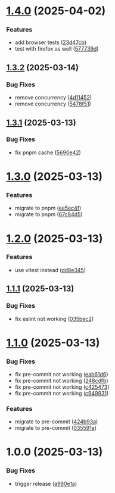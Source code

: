 # [1.4.0](https://github.com/34j/create-minimal-package/compare/v1.3.2...v1.4.0) (2025-04-02)


### Features

* add browser tests ([23d47cb](https://github.com/34j/create-minimal-package/commit/23d47cb74559c00aa7f5f4447c99b38634388b69))
* test with firefox as well ([577739d](https://github.com/34j/create-minimal-package/commit/577739dd205d69263b81d4abf48659799fd1578a))

## [1.3.2](https://github.com/34j/create-minimal-package/compare/v1.3.1...v1.3.2) (2025-03-14)


### Bug Fixes

* remove concurrency ([4d11452](https://github.com/34j/create-minimal-package/commit/4d1145262119f1a97354b4a02a3ee1c753c070e2))
* remove concurrency ([5478f51](https://github.com/34j/create-minimal-package/commit/5478f519264a3e21b9cb43e1881d2036ececcc36))

## [1.3.1](https://github.com/34j/create-minimal-package/compare/v1.3.0...v1.3.1) (2025-03-13)


### Bug Fixes

* fix pnpm cache ([5690e42](https://github.com/34j/create-minimal-package/commit/5690e426475da41beba8f8e30f9927d0b1b68885))

# [1.3.0](https://github.com/34j/create-minimal-package/compare/v1.2.0...v1.3.0) (2025-03-13)


### Features

* migrate to pnpm ([ee5ec4f](https://github.com/34j/create-minimal-package/commit/ee5ec4f09dded28f8a498361696422cc2ef13412))
* migrate to pnpm ([67c84d5](https://github.com/34j/create-minimal-package/commit/67c84d592b7f2141ed5f8dafdca740d1406c1e22))

# [1.2.0](https://github.com/34j/create-minimal-package/compare/v1.1.1...v1.2.0) (2025-03-13)


### Features

* use vitest instead ([dd8e345](https://github.com/34j/create-minimal-package/commit/dd8e34504175dd760890df02fde5139da94dac5e))

## [1.1.1](https://github.com/34j/create-minimal-package/compare/v1.1.0...v1.1.1) (2025-03-13)


### Bug Fixes

* fix eslint not working ([035bec2](https://github.com/34j/create-minimal-package/commit/035bec298bfc17c7aba0a52dfc885c235c650503))

# [1.1.0](https://github.com/34j/create-minimal-package/compare/v1.0.0...v1.1.0) (2025-03-13)


### Bug Fixes

* fix pre-commit not working ([eab61d6](https://github.com/34j/create-minimal-package/commit/eab61d69d5b52cb636636b4f442978c45e31ba28))
* fix pre-commit not working ([248cdfb](https://github.com/34j/create-minimal-package/commit/248cdfba7ef8e8dc8f2d49579d9469d35c979bf1))
* fix pre-commit not working ([c425473](https://github.com/34j/create-minimal-package/commit/c425473dd99e042025be0b466d6b89bb969866f8))
* fix pre-commit not working ([c949931](https://github.com/34j/create-minimal-package/commit/c94993158bdfacd9874dcd7a5bce1c80fa0f5dd4))


### Features

* migrate to pre-commit ([424b93a](https://github.com/34j/create-minimal-package/commit/424b93a9786badaa27d363245f9afd544cc6a553))
* migrate to pre-commit ([035591a](https://github.com/34j/create-minimal-package/commit/035591a3c721a2f8231648330de4570fd30bcf6d))

# 1.0.0 (2025-03-13)


### Bug Fixes

* trigger release ([a990e1a](https://github.com/34j/create-minimal-package/commit/a990e1a07a856cd5fc8d754770b11faef6dac581))
